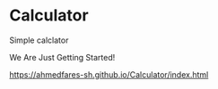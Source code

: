 # Calculator
Simple calclator

We Are Just Getting Started!

https://ahmedfares-sh.github.io/Calculator/index.html
